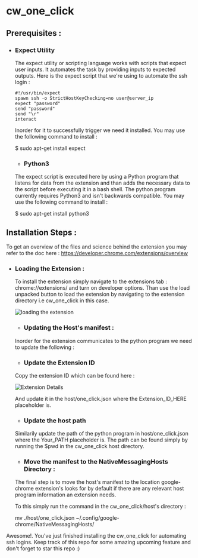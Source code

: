 # cw_one_click

## Prerequisites :

* ### Expect Utility 

    
    The expect utility or scripting language works with scripts that expect user inputs. It automates the task by providing inputs to expected outputs. Here is the expect script that we're using to automate the ssh login : 

    ```console
    #!/usr/bin/expect
    spawn ssh -o StrictHostKeyChecking=no user@server_ip
    expect "password"
    send "password"
    send "\r"
    interact
    ```
    Inorder for it to successfully trigger we need it installed. You may use the following command to install :

    $  sudo apt-get install expect

    * ### Python3

    The expect script is executed here by using a Python program that listens for data from the extension and than adds the necessary data to the script before executing it in a bash shell. The python program currently requires Python3 and isn't backwards compatible. You may use the following command to install :

    $  sudo apt-get install python3

## Installation Steps :

To get an overview of the files and science behind the extension you may refer to the doc here : https://developer.chrome.com/extensions/overview

* ### Loading the Extension : 

    To install the extension simply navigate to the extensions tab : chrome://extensions/ and turn on developer options. Than use the load unpacked button to load the extension by navigating to the extension directory i.e cw_one_click in this case.

    ![loading the extension](https://i.ibb.co/fGD1Lhb/2020-11-22-02-12.png)


    * ### Updating the Host's manifest : 

    Inorder for the extension communicates to the python program we need to update the following : 

    * ### Update the Extension ID

    Copy the extension ID which can be found here : 

    ![Extension Details](https://i.ibb.co/fGD1Lhb/2020-11-22-02-12.png)

    And update it in the host/one_click.json where the Extension_ID_HERE placeholder is.

    * ### Update the host path

    Similarily update the path of the python program in host/one_click.json where the Your_PATH placeholder is. The path can be found simply by running the $pwd in the cw_one_click host directory.  

    * ### Move the manifest to the NativeMessagingHosts Directory :

    The final step is to move the host's manifest to the location google-chrome extension's looks for by default if there are any relevant host program information an extension needs.

    To this simply run the command in the cw_one_click/host's directory :

    mv ./host/one_click.json ~/.config/google-chrome/NativeMessagingHosts/

Awesome!. You've just finished installing the cw_one_click for automating ssh logins. Keep track of this repo for some amazing upcoming feature and don't forget to star this repo :) 